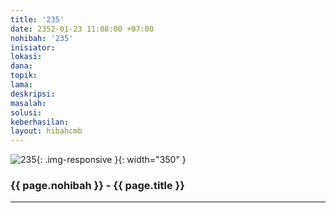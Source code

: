 ```yaml
---
title: '235'
date: 2352-01-23 11:08:00 +07:00
nohibah: '235'
inisiator: 
lokasi: 
dana: 
topik: 
lama: 
deskripsi: 
masalah: 
solusi: 
keberhasilan: 
layout: hibahcmb
---
```


![235](/static/img/hibahcmb/235.png){: .img-responsive }{: width="350" }

### {{ page.nohibah }} - {{ page.title }}

---
